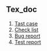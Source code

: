 ## Tex_doc

1. [Tast case](https://docs.google.com/spreadsheets/d/1mbDSqGK_9RR5bKe9PXrYR_xNIB5Of2xWIrnUjxrlxpw/edit#gid=0)
2. [Check list](https://docs.google.com/spreadsheets/d/1jnjeHqix8KReHt9AryZeAKG5t5mXY_aCuiIQXtGEJ1w/edit#gid=1656411497)
3. [Bug report](https://docs.google.com/spreadsheets/d/1XVDHX7medVTu5Uoj-puU4bQPSFAIZjhEAKrSrNjq2hw/edit#gid=0)
4. [Test report](https://docs.google.com/spreadsheets/d/1dDs-7B4zOIZnFPSQFQitDg1cCep9X_pQ34l4Fpwu-6w/edit#gid=1644585385)

